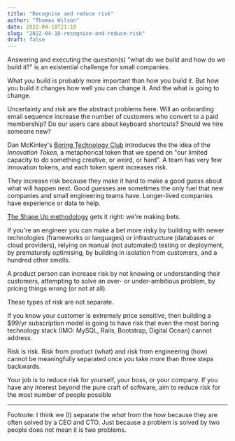 ```yaml
---
title: "Recognise and reduce risk"
author: "Thomas Wilson"
date: 2022-04-10T21:10
slug: "2022-04-10-recognise-and-reduce-risk"
draft: false
---
```


Answering and executing the question(s) "what do we build and how do we build it?" is an existential challenge for small companies.

What you build is probably more important than how you build it.    But how you build it changes how well you can change it.  And the what _is_ going to change.

Uncertainty and risk are the abstract problems here.  Will an onboarding email sequence increase the number of customers who convert to a paid membership?  Do our users care about keyboard shortcuts?  Should we hire someone new?    

Dan McKinley's [Boring Technology Club](https://boringtechnology.club/) introduces the the idea of the _Innovation Token_, a metaphorical token that we spend on "our limited capacity to do something creative, or weird, or hard".  A team has very few innovation tokens, and each token spent increases risk.

They increase risk because they make it hard to make a good guess about what will happen next.  Good guesses are sometimes the only fuel that new companies and small engineering teams have.  Longer-lived companies have experience or data to help.  

[The Shape Up methodology](https://basecamp.com/shapeup) gets it right: we're making bets.  

If you're an engineer you can make a bet more risky by building with newer technologies (frameworks or languages) or infrastructure (databases or cloud providers), relying on manual (not automated) testing or deployment, by prematurely optimising, by building in isolation from customers, and a hundred other smells.

A product person can increase risk by not knowing or understanding their customers, attempting to solve an over- or under-ambitious problem, by pricing things wrong (or not at all).

These types of risk are not separate.

If you know your customer is extremely price sensitive, then building a $99/yr subscription model is going to have risk that even the most boring technology stack (IMO: MySQL, Rails, Bootstrap, Digital Ocean) cannot address.

Risk is risk.  Risk from product (what) and risk from engineering (how) cannot be meaningfully separated once you take more than three steps backwards.  

Your job is to reduce risk for yourself, your boss, or your company.  If you have any interest beyond the pure craft of software, aim to reduce risk for the most number of people possible

---

Footnote: I think we (I) separate the _what_ from the _how_ because they are often solved by a CEO and CTO.  Just because a problem is solved by two people does not mean it is two problems.  


